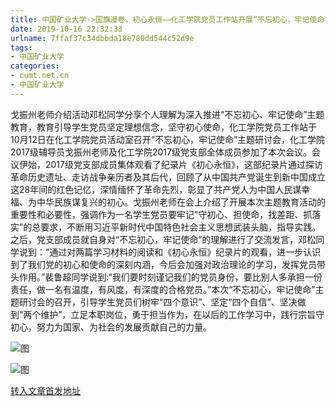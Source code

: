 ```yaml
---
title: 中国矿业大学->国旗漫卷，初心永恒——化工学院党员工作站开展“不忘初心，牢记使命”主题研讨会 | cumt.net.cn
date: 2019-10-16 22:32:33
urlname: 7ffaf37c34dbbda18e780dd544c52d9e
tags: 
- 中国矿业大学
categories:
- cumt.net.cn
- 中国矿业大学
---
```

戈振州老师介绍活动邓松同学分享个人理解为深入推进“不忘初心、牢记使命”主题教育，教育引导学生党员坚定理想信念，坚守初心使命，化工学院党员工作站于10月12日在化工学院党员活动室召开“不忘初心，牢记使命”主题研讨会，化工学院2017级辅导员戈振州老师及化工学院2017级党支部全体成员参加了本次会议。会议伊始，2017级党支部成员集体观看了纪录片《初心永恒》，这部纪录片通过探访革命历史遗址、走访战争亲历者及其后代，回顾了从中国共产党诞生到新中国成立这28年间的红色记忆，深情缅怀了革命先烈，彰显了共产党人为中国人民谋幸福、为中华民族谋复兴的初心。戈振州老师在会上介绍了开展本次主题教育活动的重要性和必要性，强调作为一名学生党员要牢记“守初心、担使命，找差距、抓落实”的总要求，不断用习近平新时代中国特色社会主义思想武装头脑，指导实践。之后，党支部成员就自身对“不忘初心，牢记使命”的理解进行了交流发言，邓松同学说到：“通过对两篇学习材料的阅读和《初心永恒》纪录片的观看，进一步认识到了我们党的初心和使命的深刻内涵，今后会加强对政治理论的学习，发挥党员带头作用。”裴鲁超同学说到:“我们要时刻谨记我们的党员身份，要比别人多承担一份责任，做一名有温度，有风度，有深度的合格党员。”本次“不忘初心，牢记使命”主题研讨会的召开，引导学生党员们树牢“四个意识”、坚定“四个自信”、坚决做到“两个维护”，立足本职岗位，勇于担当作为，在以后的工作学习中，践行宗旨守初心，努力为国家、为社会的发展贡献自己的力量。

![图](http://xwzx.cumt.edu.cn/_upload/article/images/a4/61/ef56be5b4c779a010211911acdec/d3bac718-30b3-4c93-9ec9-7c635f1e9d7d.jpg)

![图](http://xwzx.cumt.edu.cn/_upload/article/images/a4/61/ef56be5b4c779a010211911acdec/eeb602bc-2a1d-48fc-8ca8-dd0b15765e1a.jpg)

[转入文章首发地址](http://xwzx.cumt.edu.cn/4f/e2/c523a544738/page.htm)